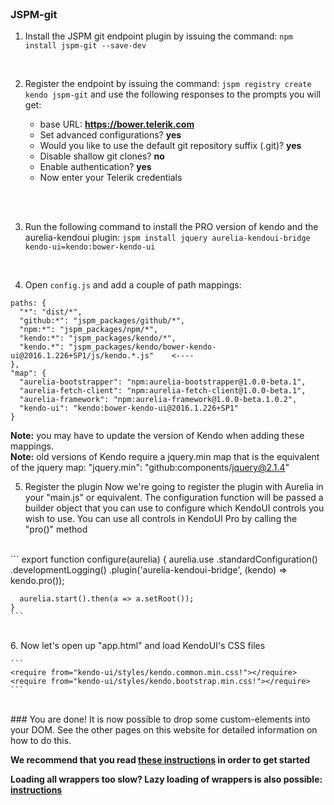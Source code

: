 <br>

### JSPM-git

1. Install the JSPM git endpoint plugin by issuing the command:
`npm install jspm-git --save-dev`
<br>

2. Register the endpoint by issuing the command:
`jspm registry create kendo jspm-git`
and use the following responses to the prompts you will get:

    - base URL: __https://bower.telerik.com__
    - Set advanced configurations? __yes__
    - Would you like to use the default git repository suffix (.git)? __yes__
    - Disable shallow git clones? __no__
    - Enable authentication? __yes__
    - Now enter your Telerik credentials
<br>
<br>

3. Run the following command to install the PRO version of kendo and the aurelia-kendoui plugin:
`jspm install jquery aurelia-kendoui-bridge kendo-ui=kendo:bower-kendo-ui`
<br>

4. Open `config.js` and add a couple of path mappings:

  ```
  paths: {
    "*": "dist/*",
    "github:*": "jspm_packages/github/*",
    "npm:*": "jspm_packages/npm/*",
    "kendo:*": "jspm_packages/kendo/*",
    "kendo.*": "jspm_packages/kendo/bower-kendo-ui@2016.1.226+SP1/js/kendo.*.js"    <----
  },
  "map": {
    "aurelia-bootstrapper": "npm:aurelia-bootstrapper@1.0.0-beta.1",
    "aurelia-fetch-client": "npm:aurelia-fetch-client@1.0.0-beta.1",
    "aurelia-framework": "npm:aurelia-framework@1.0.0-beta.1.0.2",
    "kendo-ui": "kendo:bower-kendo-ui@2016.1.226+SP1"
  }
  ```

  **Note:** you may have to update the version of Kendo when adding these mappings.  
  **Note:** old versions of Kendo require a jquery.min map that is the equivalent of the jquery map: "jquery.min": "github:components/jquery@2.1.4"

5. Register the plugin
Now we're going to register the plugin with Aurelia in your "main.js" or equivalent. The configuration function will be passed a builder object that you can use to configure which KendoUI controls you wish to use. You can use all controls in KendoUI Pro by calling the "pro()" method
<br>
    ```
    export function configure(aurelia) {
      aurelia.use
        .standardConfiguration()
        .developmentLogging()
        .plugin('aurelia-kendoui-bridge', (kendo) => kendo.pro());

      aurelia.start().then(a => a.setRoot());
    }
    ```
<br>
6. Now let's open up "app.html" and load KendoUI's CSS files

    ```
    <require from="kendo-ui/styles/kendo.common.min.css!"></require>
    <require from="kendo-ui/styles/kendo.bootstrap.min.css!"></require>
    ```
<br>
### You are done!
It is now possible to drop some custom-elements into your DOM. See the other pages on this website for detailed information on how to do this.

**We recommend that you read [these instructions](#/help/docs/app_developers_tutorials/7._what_you_need_to_know) in order to get started**

**Loading all wrappers too slow? Lazy loading of wrappers is also possible: [instructions](#/help/docs/app_developers_notes/3._lazy_loading_wrappers)**
